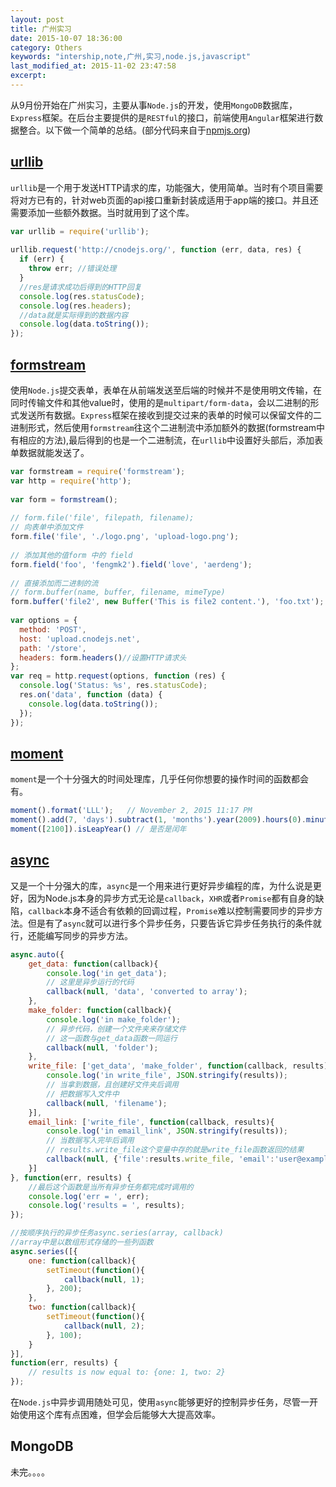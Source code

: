 ```yaml
---
layout: post
title: 广州实习
date: 2015-10-07 18:36:00
category: Others
keywords: "intership,note,广州,实习,node.js,javascript"
last_modified_at: 2015-11-02 23:47:58
excerpt: 
---
```


从9月份开始在广州实习，主要从事`Node.js`的开发，使用`MongoDB`数据库，`Express`框架。在后台主要提供的是`RESTful`的接口，前端使用`Angular`框架进行数据整合。以下做一个简单的总结。(部分代码来自于[npmjs.org](https://www.npmjs.com))

## [urllib](https://www.npmjs.com/package/urllib)

`urllib`是一个用于发送HTTP请求的库，功能强大，使用简单。当时有个项目需要将对方已有的，针对web页面的api接口重新封装成适用于app端的接口。并且还需要添加一些额外数据。当时就用到了这个库。

```js
var urllib = require('urllib');
 
urllib.request('http://cnodejs.org/', function (err, data, res) {
  if (err) {
    throw err; //错误处理
  }
  //res是请求成功后得到的HTTP回复
  console.log(res.statusCode);
  console.log(res.headers);
  //data就是实际得到的数据内容
  console.log(data.toString());
});
```

## [formstream](https://www.npmjs.com/package/formstream)

使用`Node.js`提交表单，表单在从前端发送至后端的时候并不是使用明文传输，在同时传输文件和其他value时，使用的是`multipart/form-data`，会以二进制的形式发送所有数据。`Express`框架在接收到提交过来的表单的时候可以保留文件的二进制形式，然后使用`formstream`往这个二进制流中添加额外的数据(formstream中有相应的方法),最后得到的也是一个二进制流，在`urllib`中设置好头部后，添加表单数据就能发送了。

```js
var formstream = require('formstream');
var http = require('http');
 
var form = formstream();
 
// form.file('file', filepath, filename); 
// 向表单中添加文件
form.file('file', './logo.png', 'upload-logo.png');
 
// 添加其他的值form 中的 field
form.field('foo', 'fengmk2').field('love', 'aerdeng');
 
// 直接添加而二进制的流
// form.buffer(name, buffer, filename, mimeType) 
form.buffer('file2', new Buffer('This is file2 content.'), 'foo.txt');
 
var options = {
  method: 'POST',
  host: 'upload.cnodejs.net',
  path: '/store',
  headers: form.headers()//设置HTTP请求头
};
var req = http.request(options, function (res) {
  console.log('Status: %s', res.statusCode);
  res.on('data', function (data) {
    console.log(data.toString());
  });
});
```

## [moment](http://momentjs.com/)

`moment`是一个十分强大的时间处理库，几乎任何你想要的操作时间的函数都会有。

```js
moment().format('LLL');   // November 2, 2015 11:17 PM
moment().add(7, 'days').subtract(1, 'months').year(2009).hours(0).minutes(0).seconds(0); //对日期进行加减操作
moment([2100]).isLeapYear() // 是否是闰年
```

## [async](https://github.com/caolan/async)

又是一个十分强大的库，`async`是一个用来进行更好异步编程的库，为什么说是更好，因为Node.js本身的异步方式无论是`callback`，`XHR`或者`Promise`都有自身的缺陷，`callback`本身不适合有依赖的回调过程，`Promise`难以控制需要同步的异步方法。但是有了`async`就可以进行多个异步任务，只要告诉它异步任务执行的条件就行，还能编写同步的异步方法。

```js
async.auto({
    get_data: function(callback){
        console.log('in get_data');
        // 这里是异步运行的代码 
        callback(null, 'data', 'converted to array');
    },
    make_folder: function(callback){
        console.log('in make_folder');
        // 异步代码，创建一个文件夹来存储文件 
        // 这一函数与get_data函数一同运行
        callback(null, 'folder');
    },
    write_file: ['get_data', 'make_folder', function(callback, results){
        console.log('in write_file', JSON.stringify(results));
        // 当拿到数据，且创建好文件夹后调用
        // 把数据写入文件中
        callback(null, 'filename');
    }],
    email_link: ['write_file', function(callback, results){
        console.log('in email_link', JSON.stringify(results));
        // 当数据写入完毕后调用
        // results.write_file这个变量中存的就是write_file函数返回的结果
        callback(null, {'file':results.write_file, 'email':'user@example.com'});
    }]
}, function(err, results) {
    //最后这个函数是当所有异步任务都完成时调用的
    console.log('err = ', err);
    console.log('results = ', results);
});

//按顺序执行的异步任务async.series(array, callback)
//array中是以数组形式存储的一些列函数
async.series([{
    one: function(callback){
        setTimeout(function(){
            callback(null, 1);
        }, 200);
    },
    two: function(callback){
        setTimeout(function(){
            callback(null, 2);
        }, 100);
    }
}],
function(err, results) {
    // results is now equal to: {one: 1, two: 2} 
});
```

在`Node.js`中异步调用随处可见，使用`async`能够更好的控制异步任务，尽管一开始使用这个库有点困难，但学会后能够大大提高效率。

## MongoDB

未完。。。。